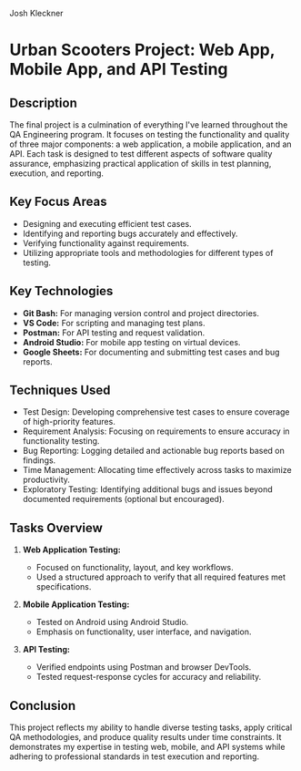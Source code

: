 Josh Kleckner

# Urban Scooters Project: Web App, Mobile App, and API Testing

## Description  
The final project is a culmination of everything I've learned throughout the QA Engineering program. It focuses on testing the functionality and quality of three major components: a web application, a mobile application, and an API. Each task is designed to test different aspects of software quality assurance, emphasizing practical application of skills in test planning, execution, and reporting.

## Key Focus Areas
- Designing and executing efficient test cases.  
- Identifying and reporting bugs accurately and effectively.  
- Verifying functionality against requirements.  
- Utilizing appropriate tools and methodologies for different types of testing.  

## Key Technologies
- **Git Bash:** For managing version control and project directories.  
- **VS Code:** For scripting and managing test plans.  
- **Postman:** For API testing and request validation.  
- **Android Studio:** For mobile app testing on virtual devices.  
- **Google Sheets:** For documenting and submitting test cases and bug reports.  

## Techniques Used 
- Test Design: Developing comprehensive test cases to ensure coverage of high-priority features.  
- Requirement Analysis: Focusing on requirements to ensure accuracy in functionality testing.  
- Bug Reporting: Logging detailed and actionable bug reports based on findings.  
- Time Management: Allocating time effectively across tasks to maximize productivity.  
- Exploratory Testing: Identifying additional bugs and issues beyond documented requirements (optional but encouraged).  

## Tasks Overview

1. **Web Application Testing:**  
   - Focused on functionality, layout, and key workflows.  
   - Used a structured approach to verify that all required features met specifications.  

2. **Mobile Application Testing:**  
   - Tested on Android using Android Studio.  
   - Emphasis on functionality, user interface, and navigation.  

3. **API Testing:**  
   - Verified endpoints using Postman and browser DevTools.  
   - Tested request-response cycles for accuracy and reliability.  

## Conclusion

This project reflects my ability to handle diverse testing tasks, apply critical QA methodologies, and produce quality results under time constraints. It demonstrates my expertise in testing web, mobile, and API systems while adhering to professional standards in test execution and reporting.
